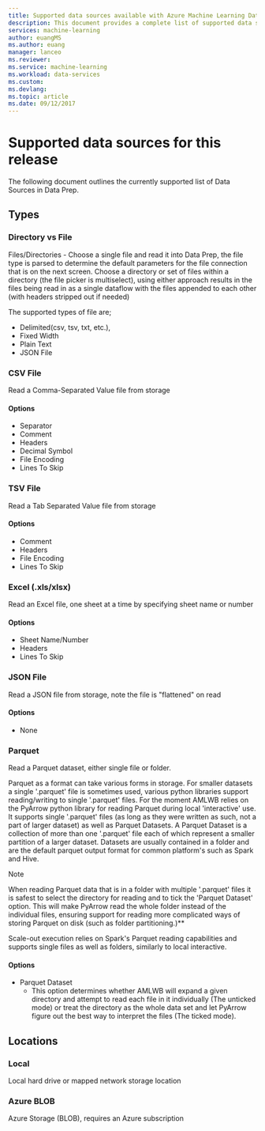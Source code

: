 ```yaml
---
title: Supported data sources available with Azure Machine Learning Data Preparation  | Microsoft Docs
description: This document provides a complete list of supported data sources available for Azure ML data prep
services: machine-learning
author: euangMS
ms.author: euang
manager: lanceo
ms.reviewer: 
ms.service: machine-learning
ms.workload: data-services
ms.custom: 
ms.devlang: 
ms.topic: article
ms.date: 09/12/2017
---
```


# Supported data sources for this release 
The following document outlines the currently supported list of Data Sources in Data Prep.

## Types 
### Directory vs File
Files/Directories - Choose a single file and read it into Data Prep, the file type is parsed to determine the default parameters for the file connection that is on the next screen. Choose a directory or set of files within a directory (the file picker is multiselect), using either approach results in the files being read in as a single dataflow with the files appended to each other (with headers stripped out if needed)

The supported types of file are;
- Delimited(csv, tsv, txt, etc.), 
- Fixed Width
- Plain Text
- JSON File

### CSV File
Read a Comma-Separated Value file from storage

#### Options
- Separator
- Comment
- Headers
- Decimal Symbol
- File Encoding
- Lines To Skip

### TSV File
Read a Tab Separated Value file from storage

#### Options
- Comment
- Headers
- File Encoding
- Lines To Skip

### Excel (.xls/xlsx)
Read an Excel file, one sheet at a time by specifying sheet name or number

#### Options
- Sheet Name/Number
- Headers
- Lines To Skip

### JSON File
Read a JSON file from storage, note the file is "flattened" on read

#### Options
- None

### Parquet
Read a Parquet dataset, either single file or folder.

Parquet as a format can take various forms in storage. For smaller datasets a single '.parquet' file is sometimes used, various python libraries support reading/writing to single '.parquet' files. For the moment AMLWB relies on the PyArrow python library for reading Parquet during local 'interactive' use. It supports single '.parquet' files (as long as they were written as such, not a part of larger dataset) as well as Parquet Datasets. A Parquet Dataset is a collection of more than one '.parquet' file each of which represent a smaller partition of a larger dataset. Datasets are usually contained in a folder and are the default parquet output format for common platform's such as Spark and Hive.

>[!NOTE]
>When reading Parquet data that is in a folder with multiple '.parquet' files it is safest to select the directory for reading and to tick the 'Parquet Dataset' option. This will make PyArrow read the whole folder instead of the individual files, ensuring support for reading more complicated ways of storing Parquet on disk (such as folder partitioning.)**

Scale-out execution relies on Spark's Parquet reading capabilities and supports single files as well as folders, similarly to local interactive.

#### Options
- Parquet Dataset
  - This option determines whether AMLWB will expand a given directory and attempt to read each file in it individually (The unticked mode) or treat the directory as the whole data set and let PyArrow figure out the best way to interpret the files (The ticked mode).


## Locations
### Local
Local hard drive or mapped network storage location

### Azure BLOB
Azure Storage (BLOB), requires an Azure subscription

